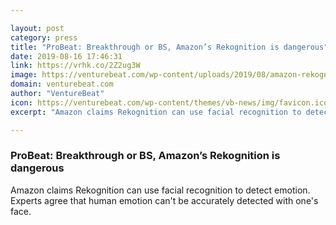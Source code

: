 ```yaml
---

layout: post
category: press
title: "ProBeat: Breakthrough or BS, Amazon’s Rekognition is dangerous"
date: 2019-08-16 17:46:31
link: https://vrhk.co/2Z2ug3W
image: https://venturebeat.com/wp-content/uploads/2019/08/amazon-rekognition-happy-female.jpg?w=1200&strip=all
domain: venturebeat.com
author: "VentureBeat"
icon: https://venturebeat.com/wp-content/themes/vb-news/img/favicon.ico
excerpt: "Amazon claims Rekognition can use facial recognition to detect emotion. Experts agree that human emotion can't be accurately detected with one's face."

---
```


### ProBeat: Breakthrough or BS, Amazon’s Rekognition is dangerous

Amazon claims Rekognition can use facial recognition to detect emotion. Experts agree that human emotion can't be accurately detected with one's face.
